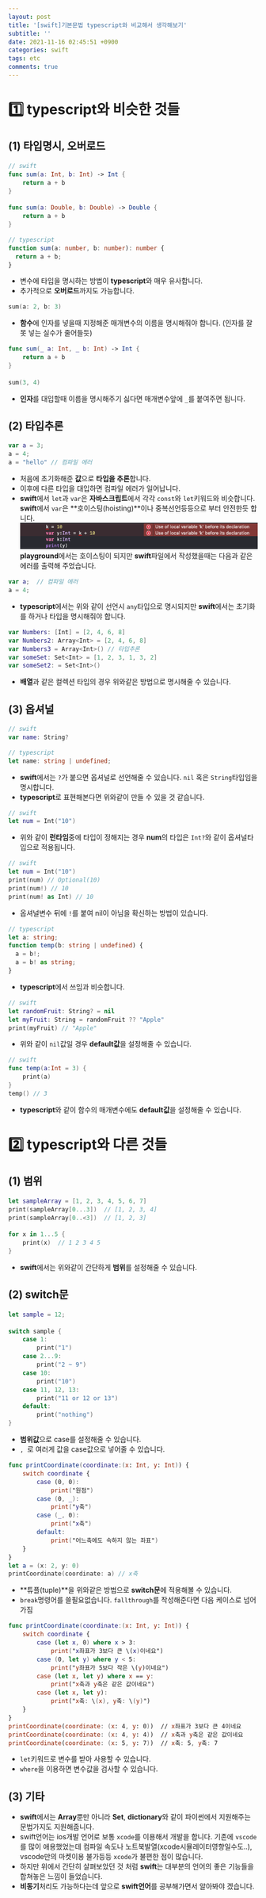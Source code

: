 ```yaml
---
layout: post
title: '[swift]기본문법 typescript와 비교해서 생각해보기'
subtitle: ''
date: 2021-11-16 02:45:51 +0900
categories: swift
tags: etc
comments: true
---
```


<h1>1️⃣ typescript와 비슷한 것들</h1>
<h2 class="ksubsubject">(1) 타입명시, 오버로드</h2>

```swift
// swift
func sum(a: Int, b: Int) -> Int {
    return a + b
}

func sum(a: Double, b: Double) -> Double {
    return a + b
}
```

```typescript
// typescript
function sum(a: number, b: number): number {
  return a + b;
}
```

- 변수에 타입을 명시하는 방법이 <b class="blue">typescript</b>와 매우 유사합니다.
- 추가적으로 <b class="purple">오버로드</b>까지도 가능합니다.

```swift
sum(a: 2, b: 3)
```

- **함수**에 인자를 넣을때 지정해준 매개변수의 이름을 명시해줘야 합니다. (인자를 잘못 넣는 실수가 줄어들듯)

```swift
func sum(_ a: Int, _ b: Int) -> Int {
    return a + b
}

sum(3, 4)
```

- **인자**를 대입할때 이름을 명시해주기 싫다면 매개변수앞에 `_`를 붙여주면 됩니다.

<kline></kline>

<h2 class="ksubsubject">(2) 타입추론</h2>

```swift
var a = 3;
a = 4;
a = "hello" // 컴파일 에러
```

- 처음에 초기화해준 **값**으로 **타입을 추론**합니다.
- 이후에 다른 타입을 대입하면 컴파일 에러가 일어납니다.
- **swift**에서 `let`과 `var`은 **자바스크립트**에서 각각 `const`와 `let`키워드와 비슷합니다. **swift**에서 `var`은 **호이스팅(hoisting)**이나 중복선언등등으로 부터 안전한듯 합니다.
  <img src="/assets/img/swift/basic/1.png" alt="postDB">
  **playground**에서는 호이스팅이 되지만 <b class="brown">swift</b>파일에서 작성했을때는 다음과 같은 에러를 출력해 주었습니다.

```swift
var a;  // 컴파일 에러
a = 4;
```

- <b class="blue">typescript</b>에서는 위와 같이 선언시 `any`타입으로 명시되지만 **swift**에서는 초기화를 하거나 타입을 명시해줘야 합니다.

```swift
var Numbers: [Int] = [2, 4, 6, 8]
var Numbers2: Array<Int> = [2, 4, 6, 8]
var Numbers3 = Array<Int>() // 타입추론
var someSet: Set<Int> = [1, 2, 3, 1, 3, 2]
var someSet2: = Set<Int>()
```

- **배열**과 같은 컬렉션 타입의 경우 위와같은 방법으로 명시해줄 수 있습니다.

<kline></kline>

<h2 class="ksubsubject">(3) 옵셔널</h2>

```swift
// swift
var name: String?
```

```typescript
// typescript
let name: string | undefined;
```

- **swift**에서는 `?`가 붙으면 옵셔널로 선언해줄 수 있습니다. `nil` 혹은 `String`타입임을 명시합니다.
- **typescript**로 표현해본다면 위와같이 만들 수 있을 것 같습니다.

```swift
// swift
let num = Int("10")
```

- 위와 같이 <b class="green">런타임</b>중에 타입이 정해지는 경우 **num**의 타입은 `Int?`와 같이 옵셔널타입으로 적용됩니다.

```swift
// swift
let num = Int("10")
print(num) // Optional(10)
print(num!) // 10
print(num! as Int) // 10
```

- 옵셔널변수 뒤에 `!`를 붙여 <rd>nil</rd>이 아님을 확신하는 방법이 있습니다.

```typescript
// typescript
let a: string;
function temp(b: string | undefined) {
  a = b!;
  a = b! as string;
}
```

- **typescript**에서 쓰임과 비슷합니다.

```swift
// swift
let randomFruit: String? = nil
let myFruit: String = randomFruit ?? "Apple"
print(myFruit) // "Apple"
```

- 위와 같이 `nil`값일 경우 **default값**을 설정해줄 수 있습니다.

```swift
// swift
func temp(a:Int = 3) {
    print(a)
}
temp() // 3
```

- **typescript**와 같이 함수의 매개변수에도 **default값**을 설정해줄 수 있습니다.

<h1 class="ksubject">2️⃣ typescript와 다른 것들</h1>

<h2 class="ksubsubject">(1) 범위</h2>

```swift
let sampleArray = [1, 2, 3, 4, 5, 6, 7]
print(sampleArray[0...3])  // [1, 2, 3, 4]
print(sampleArray[0..<3])  // [1, 2, 3]

for x in 1...5 {
    print(x)  // 1 2 3 4 5
}
```

- **swift**에서는 위와같이 간단하게 <b class="brown">범위</b>를 설정해줄 수 있습니다.

<h2 class="ksubsubject">(2) switch문</h2>

```swift
let sample = 12;

switch sample {
	case 1:
		print("1")
	case 2...9:
		print("2 ~ 9")
	case 10:
		print("10")
	case 11, 12, 13:
		print("11 or 12 or 13")
	default:
		print("nothing")
}
```

- **범위값**으로 case를 설정해줄 수 있습니다.
- `, `로 여러게 값을 case값으로 넣어줄 수 있습니다.

```swift
func printCoordinate(coordinate:(x: Int, y: Int)) {
	switch coordinate {
		case (0, 0):
			print("원점")
		case (0, _):
			print("y축")
		case (_, 0):
			print("x축")
		default:
			print("어느축에도 속하지 않는 좌표")
	}
}
let a = (x: 2, y: 0)
printCoordinate(coordinate: a) // x축
```

- **튜플(tuple)**을 위와같은 방법으로 **switch문**에 적용해볼 수 있습니다.
- `break`명령어를 쓸필요없습니다. `fallthrough`를 작성해준다면 다음 케이스로 넘어가짐

```swift
func printCoordinate(coordinate:(x: Int, y: Int)) {
    switch coordinate {
        case (let x, 0) where x > 3:
            print("x좌표가 3보다 큰 \(x)이네요")
        case (0, let y) where y < 5:
            print("y좌표가 5보다 작은 \(y)이네요")
        case (let x, let y) where x == y:
            print("x축과 y축은 같은 값이네요")
        case (let x, let y):
            print("x축: \(x), y축: \(y)")
    }
}
printCoordinate(coordinate: (x: 4, y: 0))  // x좌표가 3보다 큰 4이네요
printCoordinate(coordinate: (x: 4, y: 4))  // x축과 y축은 같은 값이네요
printCoordinate(coordinate: (x: 5, y: 7))  // x축: 5, y축: 7
```

- `let`키워드로 변수를 받아 사용할 수 있습니다.
- `where`을 이용하면 변수값을 검사할 수 있습니다.

<h2 class="ksubsubject">(3) 기타</h2>

- **swift**에서는 **Array**뿐만 아니라 **Set**, **dictionary**와 같이 파이썬에서 지원해주는 문법가지도 지원해줍니다.
- swift언어는 ios개발 언어로 보통 `xcode`를 이용해서 개발을 합니다. 기존에 `vscode`를 많이 애용했었는데 컴파일 속도나 노트북발열(xcode시뮬레이터영향일수도..), vscode만의 마켓이용 불가등등 `xcode`가 불편한 점이 많습니다.
- 하지만 위에서 간단히 살펴보았던 것 처럼 **swift**는 대부분의 언어의 좋은 기능들을 합쳐놓은 느낌이 들었습니다.
- **비동기**처리도 가능하다는데 앞으로 **swift언어**를 공부해가면서 알아봐야 겠습니다.
